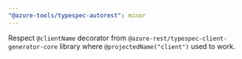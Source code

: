 ```yaml
---
"@azure-tools/typespec-autorest": minor
---
```


Respect `@clientName` decorator from `@azure-rest/typespec-client-generator-core` library where `@projectedName("client")` used to work.
